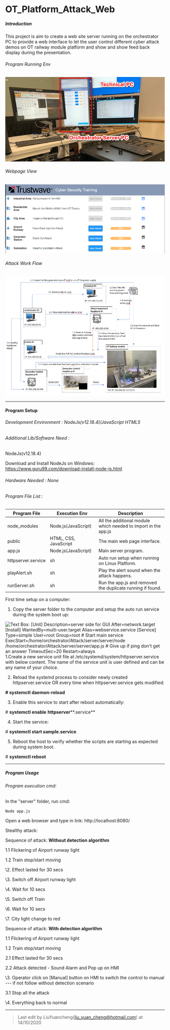 # OT_Platform_Attack_Web

##### Introduction

This project is aim to create a web site server running on the orchestrator PC to provide a web interface to let the user control different cyber attack demos on OT railway module platform and show and show feed back display during the presentation. 

###### Program Running Env

![](doc/orchestratorPC.jpg)

###### Webpage View

![](doc/Web_view.png)

###### Attack Work Flow

![](doc/Attack_WorkFlow.png)



------

#### Program Setup

###### Development Environment : NodeJs(v12.18.4)/JavaScript HTML5

###### Additional Lib/Software Need :

NodeJs(v12.18.4)

Download and Install NodeJs on Windows: https://www.guru99.com/download-install-node-js.html

######  Hardware Needed : None

###### Program File List :

| Program File       | Execution Env         | Description                                                  |
| ------------------ | --------------------- | ------------------------------------------------------------ |
| node_modules       | Node.js(JavaScript)   | All the additional module which needed to import in the app.js |
| public             | HTML, CSS, JavaScript | The main web page interface.                                 |
| app.js             | Node.js(JavaScript)   | Main server program.                                         |
| httpserver.service | sh                    | Auto run setup when running on Linux Platform.               |
| playAlert.sh       | sh                    | Play the alert sound when the attack happens.                |
| runServer.sh       | sh                    | Run the app.js and removed the duplicate running if found.   |

First time setup on a computer: 

1. Copy the server folder to the computer and setup the auto run service during the system boot up: 

![Text Box: [Unit] Description=server side for GUI After=network.target [Install] WantedBy=multi-user.target Alias=webservice.service [Service] Type=simple User=root Group=root # Start main service ExecStart=/home/orchestrator/Attack/server/server/node /home/orchestrator/Attack/server/server/app.js # Give up if ping don't get an answer TimeoutSec=20 Restart=always ](file:///C:/Users/liu_y/AppData/Local/Temp/msohtmlclip1/01/clip_image001.png)1.Create a new service unit file at /etc/systemd/system/httpserver.service with below content. The name of the service unit is user defined and can be any name of your choice.

 

2. Reload the systemd process to consider newly created httpserver.service OR every time when httpserver.service gets modified: 

**# systemctl daemon-reload**

 

3. Enable this service to start after reboot automatically:

\# **systemctl enable** **httpserver****.service**

 

4. Start the service:

\# **systemctl start sample.service**

 

5. Reboot the host to verify whether the scripts are starting as expected during system boot.

\# **systemctl reboot**



------

##### Program Usage

###### Program execution cmd: 

In the "server" folder, run cmd: 

```
Node app.js
```

Open a web browser and type in link: http://localhost:8080/



Stealthy attack: 

Sequence of attack: **Without detection algorithm**

  1.1 Flickering of Airport runway light

  1.2 Train stop/start moving

  \2.  Effect lasted for 30 secs

  \3.  Switch off Airport runway light

  \4.  Wait for 10 secs

  \5.  Switch off Train

  \6.  Wait for 10 secs

  \7.  City light change to red

Sequence of attack: **With detection algorithm**

  1.1 Flickering of Airport runway light

  1.2 Train stop/start moving

  2.1 Effect lasted for 30 secs

  2.2 Attack detected - Sound Alarm and Pop up on HMI

  \3.  Operator click on [Manual] button on HMI to switch the control to manual --- if not follow without detection scenario

  3.1 Stop all the attack

  \4.  Everything back to normal 









------

> Last edit by LiuYuancheng([liu_yuan_cheng@hotmail.com](mailto:liu_yuan_cheng@hotmail.com)) at 14/10/2020